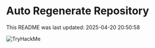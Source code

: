 # Auto Regenerate Repository

This README was last updated: 2025-04-20 20:50:58

 ![TryHackMe](https://tryhackme.com/badge/533634)